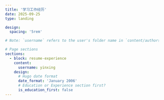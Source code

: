 ```yaml
---
title: '学习工作经历'
date: 2025-09-25
type: landing

design:
  spacing: '5rem'

# Note: `username` refers to the user's folder name in `content/authors/`

# Page sections
sections:
  - block: resume-experience
    content:
      username: yinxing
    design:
      # Hugo date format
      date_format: 'January 2006'
      # Education or Experience section first?
      is_education_first: false
---
```

